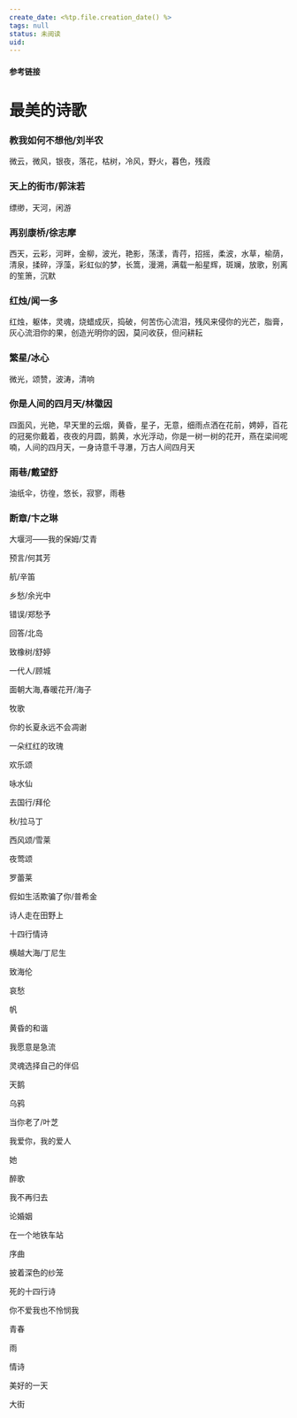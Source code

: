 ```yaml
---
create_date: <%tp.file.creation_date() %>
tags: null
status: 未阅读 
uid: 
---
```



#### 参考链接

# 最美的诗歌

### 教我如何不想他/刘半农

微云，微风，银夜，落花，枯树，冷风，野火，暮色，残霞

### 天上的街市/郭沫若

缥缈，天河，闲游

### 再别康桥/徐志摩

西天，云彩，河畔，金柳，波光，艳影，荡漾，青荇，招摇，柔波，水草，榆荫，清泉，揉碎，浮藻，彩虹似的梦，长篙，漫溯，满载一船星辉，斑斓，放歌，别离的笙箫，沉默

### 红烛/闻一多

红烛，躯体，灵魂，烧蜡成灰，捣破，何苦伤心流泪，残风来侵你的光芒，脂膏，灰心流泪你的果，创造光明你的因，莫问收获，但问耕耘

### 繁星/冰心

微光，颂赞，波涛，清响

### 你是人间的四月天/林徽因

四面风，光艳，早天里的云烟，黄昏，星子，无意，细雨点洒在花前，娉婷，百花的冠冕你戴着，夜夜的月圆，鹅黄，水光浮动，你是一树一树的花开，燕在梁间呢喃，人间的四月天，一身诗意千寻瀑，万古人间四月天

### 雨巷/戴望舒

油纸伞，彷徨，悠长，寂寥，雨巷

### 断章/卞之琳

大堰河——我的保姆/艾青

预言/何其芳

航/辛笛

乡愁/余光中

错误/郑愁予

回答/北岛

致橡树/舒婷

一代人/顾城

面朝大海,春暖花开/海子

牧歌

你的长夏永远不会凋谢

一朵红红的玫瑰

欢乐颂

咏水仙

去国行/拜伦

秋/拉马丁

西风颂/雪莱

夜莺颂

罗蕾莱

假如生活欺骗了你/普希金

诗人走在田野上

十四行情诗

横越大海/丁尼生

致海伦

哀愁

帆

黄昏的和谐

我愿意是急流

灵魂选择自己的伴侣

天鹅

乌鸦

当你老了/叶芝

我爱你，我的爱人

她

醉歌

我不再归去

论婚姻

在一个地铁车站

序曲

披着深色的纱笼

死的十四行诗

你不爱我也不怜悯我

青春

雨

情诗

美好的一天

大街